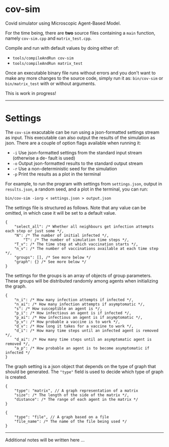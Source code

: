# cov-sim
Covid simulator using Microscopic Agent-Based Model.

For the time being, there are **two** source files containing a `main` function, namely `cov-sim.cpp` and `matrix_test.cpp`.

Compile and run with default values by doing either of:

- `tools/compileAndRun cov-sim`
- `tools/compileAndRun matrix_test`

Once an executable binary file runs without errors and you don't want to make any more changes to the source code, simply run it as: `bin/cov-sim` or `bin/matrix_test` with or without arguments.

This is work in progress!

---

# Settings

The `cov-sim` exacutable can be run using a json-formatted settings stream as input. This executable can also output the results of the simulation as json. There are a couple of option flags available when running it:

- `-i` Use json-formatted settings from the standard input stream (otherwise a de- fault is used)
- `-o` Output json-formatted results to the standard output stream
- `-r` Use a non-deterministic seed for the simulation
- `-p` Print the results as a plot in the terminal

For example, to run the program with settings from `settings.json`, output in `results.json`, a random seed, and a plot in the terminal, you can run:

`bin/cov-sim -iorp < settings.json > output.json`

The settings file is structured as follows. Note that any value can be omitted, in which case it will be set to a default value.

```
{
	"select_all": /* Whether all neighbours get infection attempts each step or just some */,
	"N": /* The number of initial infected */,
    	"T": /* The number of simulation time steps */,
	"T_v": /* The time step at which vaccination starts */,
	"n_v": /* The number of vaccinations available at each time step */,
	"groups": [], /* See more below */
	"graph": {} /* See more below */
}
```

The settings for the groups is an array of objects of group parameters. These groups will be distributed randomly among agents when initializing the graph.

```
{
	"n_i": /* How many infection attempts if infected */,
	"n_ai": /* How many infection attempts if asymptomatic */,
	"s": /* How susceptible an agent is */,
	"p_i": /* How infectious an agent is if infected */,
	"p_ai": /* How infectious an agent is if asymptomatic */,
	"p_v": /* How probable a vaccine is to work */,
	"d_v": /* How long it takes for a vaccine to work */,
	"d_i": /* How many time steps until an infected agent is removed */,
	"d_ai": /* How many time steps until an asymptomatic agent is removed */,
	"a_p": /* How probable an agent is to become asymptomatic if infected */
}
```

The graph setting is a json object that depends on the type of graph that should be generated. The `"type"` field is used to decide which type of graph is created.

```
{
	"type": "matrix", // A graph representation of a matrix
	"size": /* The length of the side of the matrix */,
	"distance": /* The range of each agent in the matrix */
}
```

```
{
	"type": "file", // A graph based on a file
	"file_name": /* The name of the file being used */
}
```

---

Additional notes will be written here ...